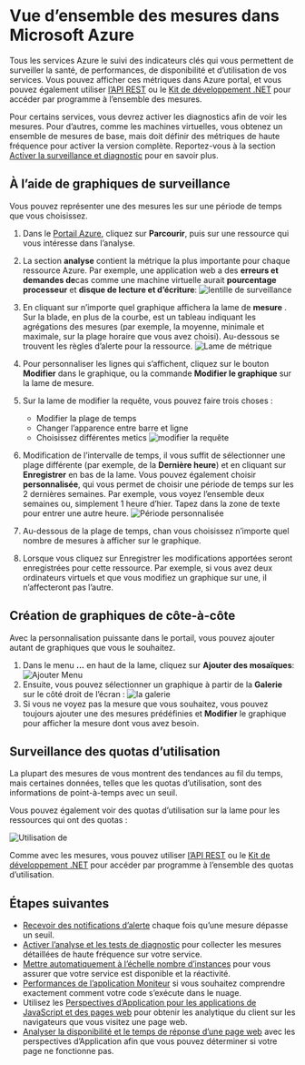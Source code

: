 <properties
    pageTitle="Vue d’ensemble des mesures dans Microsoft Azure | Microsoft Azure"
    description="Apprenez à personnaliser les graphiques de surveillance dans Azure."
    authors="rboucher"
    manager="carolz"
    editor=""
    services="monitoring-and-diagnostics"
    documentationCenter="monitoring-and-diagnostics"/>

<tags
    ms.service="monitoring-and-diagnostics"
    ms.workload="na"
    ms.tgt_pltfrm="na"
    ms.devlang="na"
    ms.topic="article"
    ms.date="09/08/2015"
    ms.author="robb"/>

# <a name="overview-of-metrics-in-microsoft-azure"></a>Vue d’ensemble des mesures dans Microsoft Azure

Tous les services Azure le suivi des indicateurs clés qui vous permettent de surveiller la santé, de performances, de disponibilité et d’utilisation de vos services. Vous pouvez afficher ces métriques dans Azure portal, et vous pouvez également utiliser [l’API REST](https://msdn.microsoft.com/library/azure/dn931930.aspx) ou le [Kit de développement .NET](https://www.nuget.org/packages/Microsoft.Azure.Insights/) pour accéder par programme à l’ensemble des mesures.

Pour certains services, vous devrez activer les diagnostics afin de voir les mesures. Pour d’autres, comme les machines virtuelles, vous obtenez un ensemble de mesures de base, mais doit définir des métriques de haute fréquence pour activer la version complète. Reportez-vous à la section [Activer la surveillance et diagnostic](insights-how-to-use-diagnostics.md) pour en savoir plus.

## <a name="using-monitoring-charts"></a>À l’aide de graphiques de surveillance

Vous pouvez représenter une des mesures les sur une période de temps que vous choisissez.

1. Dans le [Portail Azure](https://portal.azure.com/), cliquez sur **Parcourir**, puis sur une ressource qui vous intéresse dans l’analyse.

2. La section **analyse** contient la métrique la plus importante pour chaque ressource Azure. Par exemple, une application web a des **erreurs et demandes de**cas comme une machine virtuelle aurait **pourcentage processeur** et **disque de lecture et d’écriture**:  ![lentille de surveillance](./media/insights-how-to-customize-monitoring/Insights_MonitoringChart.png)

3. En cliquant sur n’importe quel graphique affichera la lame de **mesure** . Sur la blade, en plus de la courbe, est un tableau indiquant les agrégations des mesures (par exemple, la moyenne, minimale et maximale, sur la plage horaire que vous avez choisi). Au-dessous se trouvent les règles d’alerte pour la ressource.
    ![Lame de métrique](./media/insights-how-to-customize-monitoring/Insights_MetricBlade.png)

4. Pour personnaliser les lignes qui s’affichent, cliquez sur le bouton **Modifier** dans le graphique, ou la commande **Modifier le graphique** sur la lame de mesure.

5. Sur la lame de modifier la requête, vous pouvez faire trois choses :
    - Modifier la plage de temps
    - Changer l’apparence entre barre et ligne
    - Choisissez différentes metics ![modifier la requête](./media/insights-how-to-customize-monitoring/Insights_EditQuery.png)

6. Modification de l’intervalle de temps, il vous suffit de sélectionner une plage différente (par exemple, de la **Dernière heure**) et en cliquant sur **Enregistrer** en bas de la lame. Vous pouvez également choisir **personnalisée**, qui vous permet de choisir une période de temps sur les 2 dernières semaines. Par exemple, vous voyez l’ensemble deux semaines ou, simplement 1 heure d’hier. Tapez dans la zone de texte pour entrer une autre heure.
    ![Période personnalisée](./media/insights-how-to-customize-monitoring/Insights_CustomTime.png)

7. Au-dessous de la plage de temps, chan vous choisissez n’importe quel nombre de mesures à afficher sur le graphique.

8. Lorsque vous cliquez sur Enregistrer les modifications apportées seront enregistrées pour cette ressource. Par exemple, si vous avez deux ordinateurs virtuels et que vous modifiez un graphique sur une, il n’affecteront pas l’autre.

## <a name="creating-side-by-side-charts"></a>Création de graphiques de côte-à-côte

Avec la personnalisation puissante dans le portail, vous pouvez ajouter autant de graphiques que vous le souhaitez.

1. Dans le menu **...** en haut de la lame, cliquez sur **Ajouter des mosaïques**:  
    ![Ajouter Menu](./media/insights-how-to-customize-monitoring/Insights_AddMenu.png)
2. Ensuite, vous pouvez sélectionner un graphique à partir de la **Galerie** sur le côté droit de l’écran :  ![la galerie](./media/insights-how-to-customize-monitoring/Insights_Gallery.png)
3. Si vous ne voyez pas la mesure que vous souhaitez, vous pouvez toujours ajouter une des mesures prédéfinies et **Modifier** le graphique pour afficher la mesure dont vous avez besoin.

## <a name="monitoring-usage-quotas"></a>Surveillance des quotas d’utilisation

La plupart des mesures de vous montrent des tendances au fil du temps, mais certaines données, telles que les quotas d’utilisation, sont des informations de point-à-temps avec un seuil.

Vous pouvez également voir des quotas d’utilisation sur la lame pour les ressources qui ont des quotas :

![Utilisation de](./media/insights-how-to-customize-monitoring/Insights_UsageChart.png)

Comme avec les mesures, vous pouvez utiliser [l’API REST](https://msdn.microsoft.com/library/azure/dn931963.aspx) ou le [Kit de développement .NET](https://www.nuget.org/packages/Microsoft.Azure.Insights/) pour accéder par programme à l’ensemble des quotas d’utilisation.

## <a name="next-steps"></a>Étapes suivantes

* [Recevoir des notifications d’alerte](insights-receive-alert-notifications.md) chaque fois qu’une mesure dépasse un seuil.
* [Activer l’analyse et les tests de diagnostic](insights-how-to-use-diagnostics.md) pour collecter les mesures détaillées de haute fréquence sur votre service.
* [Mettre automatiquement à l’échelle nombre d’instances](insights-how-to-scale.md) pour vous assurer que votre service est disponible et la réactivité.
* [Performances de l’application Moniteur](../application-insights/app-insights-azure-web-apps.md) si vous souhaitez comprendre exactement comment votre code s’exécute dans le nuage.
* Utilisez les [Perspectives d’Application pour les applications de JavaScript et des pages web](../application-insights/app-insights-web-track-usage.md) pour obtenir les analytique du client sur les navigateurs que vous visitez une page web.
* [Analyser la disponibilité et le temps de réponse d’une page web](../application-insights/app-insights-monitor-web-app-availability.md) avec les perspectives d’Application afin que vous pouvez déterminer si votre page ne fonctionne pas.
